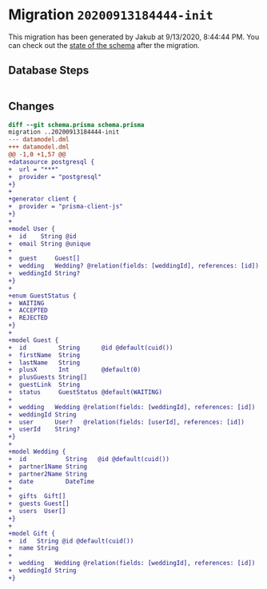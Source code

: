 # Migration `20200913184444-init`

This migration has been generated by Jakub at 9/13/2020, 8:44:44 PM.
You can check out the [state of the schema](./schema.prisma) after the migration.

## Database Steps

```sql

```

## Changes

```diff
diff --git schema.prisma schema.prisma
migration ..20200913184444-init
--- datamodel.dml
+++ datamodel.dml
@@ -1,0 +1,57 @@
+datasource postgresql {
+  url = "***"
+  provider = "postgresql"
+}
+
+generator client {
+  provider = "prisma-client-js"
+}
+
+model User {
+  id    String @id
+  email String @unique
+
+  guest     Guest[]
+  wedding   Wedding? @relation(fields: [weddingId], references: [id])
+  weddingId String?
+}
+
+enum GuestStatus {
+  WAITING
+  ACCEPTED
+  REJECTED
+}
+
+model Guest {
+  id         String      @id @default(cuid())
+  firstName  String
+  lastName   String
+  plusX      Int         @default(0)
+  plusGuests String[]
+  guestLink  String
+  status     GuestStatus @default(WAITING)
+
+  wedding   Wedding @relation(fields: [weddingId], references: [id])
+  weddingId String
+  user      User?   @relation(fields: [userId], references: [id])
+  userId    String?
+}
+
+model Wedding {
+  id           String   @id @default(cuid())
+  partner1Name String
+  partner2Name String
+  date         DateTime
+
+  gifts  Gift[]
+  guests Guest[]
+  users  User[]
+}
+
+model Gift {
+  id   String @id @default(cuid())
+  name String
+
+  wedding   Wedding @relation(fields: [weddingId], references: [id])
+  weddingId String
+}
```


